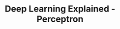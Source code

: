 ---
title: Deep Learning Explained - Perceptron
tags: [Deep Learning, Perceptron, Data Science, Neural Networks, Machine Learning]
style: border
color: secondary
description: The key concept behind every neural network.
external_url: https://pub.towardsai.net/deep-learning-explained-perceptron-dbecdeb27aaa
---